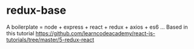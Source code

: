# redux-base
A boilerplate = node + express + react + redux + axios + es6 ... Based in this tutorial https://github.com/learncodeacademy/react-js-tutorials/tree/master/5-redux-react
